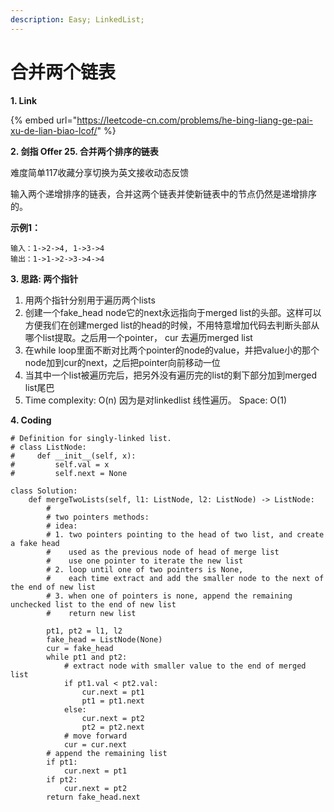 ```yaml
---
description: Easy; LinkedList;
---
```


# 合并两个链表

**1. Link**

{% embed url="https://leetcode-cn.com/problems/he-bing-liang-ge-pai-xu-de-lian-biao-lcof/" %}



**2. 剑指 Offer 25. 合并两个排序的链表**

难度简单117收藏分享切换为英文接收动态反馈

输入两个递增排序的链表，合并这两个链表并使新链表中的节点仍然是递增排序的。

**示例1：**

```text
输入：1->2->4, 1->3->4
输出：1->1->2->3->4->4
```



**3. 思路: 两个指针**

1.  用两个指针分别用于遍历两个lists
2. 创建一个fake\_head node它的next永远指向于merged list的头部。这样可以方便我们在创建merged list的head的时候，不用特意增加代码去判断头部从哪个list提取。之后用一个pointer， cur 去遍历merged list
3. 在while loop里面不断对比两个pointer的node的value，并把value小的那个node加到cur的next，之后把pointer向前移动一位
4. 当其中一个list被遍历完后，把另外没有遍历完的list的剩下部分加到merged list尾巴
5. Time complexity:   O\(n\) 因为是对linkedlist 线性遍历。 Space: O\(1\)

**4. Coding**

```text
# Definition for singly-linked list.
# class ListNode:
#     def __init__(self, x):
#         self.val = x
#         self.next = None

class Solution:
    def mergeTwoLists(self, l1: ListNode, l2: ListNode) -> ListNode:
        #
        # two pointers methods:
        # idea: 
        # 1. two pointers pointing to the head of two list, and create a fake head
        #    used as the previous node of head of merge list
        #    use one pointer to iterate the new list
        # 2. loop until one of two pointers is None, 
        #    each time extract and add the smaller node to the next of the end of new list
        # 3. when one of pointers is none, append the remaining unchecked list to the end of new list   
        #    return new list

        pt1, pt2 = l1, l2
        fake_head = ListNode(None)
        cur = fake_head
        while pt1 and pt2:
            # extract node with smaller value to the end of merged list
            if pt1.val < pt2.val:
                cur.next = pt1
                pt1 = pt1.next
            else:
                cur.next = pt2
                pt2 = pt2.next
            # move forward
            cur = cur.next
        # append the remaining list
        if pt1:
            cur.next = pt1
        if pt2:
            cur.next = pt2
        return fake_head.next

```










